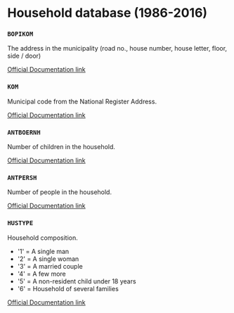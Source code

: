 # Household database (1986-2016)


### `BOPIKOM`

The address in the municipality (road no., house number, house letter, floor, side / door)

[Official Documentation link](https://www.dst.dk/da/Statistik/dokumentation/Times/forskningsservice/bopikom)

### `KOM`

Municipal code from the National Register Address.

[Official Documentation link](https://www.dst.dk/da/Statistik/dokumentation/Times/moduldata-for-befolkning-og-valg/kom)


### `ANTBOERNH`

Number of children in the household.

[Official Documentation link](https://www.dst.dk/da/TilSalg/Forskningsservice/Dokumentation/hoejkvalitetsvariable/husstande/antboernh)

### `ANTPERSH`

Number of people in the household.

[Official Documentation link](https://www.dst.dk/da/Statistik/dokumentation/Times/cpr-oplysninger/antperh)

### `HUSTYPE`

Household composition.

- '1' = A single man
- '2' = A single woman
- '3' = A married couple
- '4' = A few more
- '5' = A non-resident child under 18 years
- '6' = Household of several families

[Official Documentation link](https://www.dst.dk/da/TilSalg/Forskningsservice/Dokumentation/hoejkvalitetsvariable/husstande/hustype)

